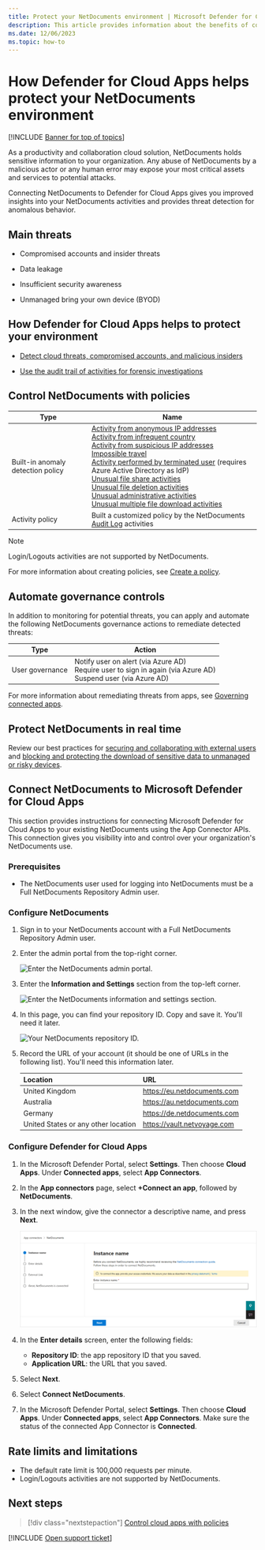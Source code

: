 ```yaml
---
title: Protect your NetDocuments environment | Microsoft Defender for Cloud Apps
description: This article provides information about the benefits of connecting your NetDocuments app to Defender for Cloud Apps using the API connector for visibility and control over use.
ms.date: 12/06/2023
ms.topic: how-to
---
```

# How Defender for Cloud Apps helps protect your NetDocuments environment

[!INCLUDE [Banner for top of topics](includes/banner.md)]

As a productivity and collaboration cloud solution, NetDocuments holds sensitive information to your organization. Any abuse of NetDocuments by a malicious actor or any human error may expose your most critical assets and services to potential attacks.

Connecting NetDocuments to Defender for Cloud Apps gives you improved insights into your NetDocuments activities and provides threat detection for anomalous behavior.

## Main threats

- Compromised accounts and insider threats

- Data leakage

- Insufficient security awareness

- Unmanaged bring your own device (BYOD)

## How Defender for Cloud Apps helps to protect your environment

- [Detect cloud threats, compromised accounts, and malicious insiders](best-practices.md#detect-cloud-threats-compromised-accounts-malicious-insiders-and-ransomware)

- [Use the audit trail of activities for forensic investigations](best-practices.md#use-the-audit-trail-of-activities-for-forensic-investigations)

## Control NetDocuments with policies

| **Type**                           | **Name**                                                     |
| ---------------------------------- | ------------------------------------------------------------ |
| Built-in  anomaly detection policy | [Activity from   anonymous IP addresses](anomaly-detection-policy.md#activity-from-anonymous-ip-addresses)  <br /> [Activity from   infrequent country](anomaly-detection-policy.md#activity-from-infrequent-country) <br /> [Activity from   suspicious IP addresses](anomaly-detection-policy.md#activity-from-suspicious-ip-addresses)  <br /> [Impossible travel](anomaly-detection-policy.md#impossible-travel)  <br /> [Activity   performed by terminated user](anomaly-detection-policy.md#activity-performed-by-terminated-user) (requires Azure Active Directory as IdP) <br /> [Unusual file share activities](anomaly-detection-policy.md#unusual-activities-by-user)  <br /> [Unusual file deletion activities](anomaly-detection-policy.md#unusual-activities-by-user) <br /> [Unusual   administrative activities](anomaly-detection-policy.md#unusual-activities-by-user)  <br /> [Unusual multiple file download activities](anomaly-detection-policy.md#unusual-activities-by-user)  |
| Activity  policy                   | Built a customized policy by the NetDocuments [Audit Log](https://support.netdocuments.com/hc/en-us/articles/205220260-Consolidated-Activity-Log) activities |

>[!NOTE]
>Login/Logouts activities are not supported by NetDocuments.

For more information about creating policies, see [Create a policy](control-cloud-apps-with-policies.md#create-a-policy).

## Automate governance controls

In addition to monitoring for potential threats, you can apply and automate the following NetDocuments governance actions to remediate detected threats:

| **Type**        | **Action**                                                   |
| --------------- | ------------------------------------------------------------ |
| User governance | Notify user on  alert (via Azure AD)<br />  Require user to sign in again (via Azure AD)   <br /> Suspend user (via Azure AD) |

For more information about remediating threats from apps, see [Governing connected apps](governance-actions.md).

## Protect NetDocuments in real time

Review our best practices for [securing and collaborating with external users](best-practices.md#secure-collaboration-with-external-users-by-enforcing-real-time-session-controls) and [blocking and protecting the download of sensitive data to unmanaged or risky devices](best-practices.md#block-and-protect-download-of-sensitive-data-to-unmanaged-or-risky-devices).

## Connect NetDocuments to Microsoft Defender for Cloud Apps

This section provides instructions for connecting Microsoft Defender for Cloud Apps to your existing NetDocuments using the App Connector APIs. This connection gives you visibility into and control over your organization's NetDocuments use.

### Prerequisites

- The NetDocuments user used for logging into NetDocuments must be a Full NetDocuments Repository Admin user.

### Configure NetDocuments

1. Sign in to your NetDocuments account with a Full NetDocuments Repository Admin user.

1. Enter the admin portal from the top-right corner.

    ![Enter the NetDocuments admin portal.](media/netdocuments-enter-admin-portal.png)

1. Enter the **Information and Settings** section from the top-left corner.

    ![Enter the NetDocuments information and settings section.](media/netdocuments-information-and-settings.png)

1. In this page, you can find your repository ID. Copy and save it. You'll need it later.

    ![Your NetDocuments repository ID.](media/netdocuments-repository-id.png)

1. Record the URL of your account (it should be one of URLs in the following list). You'll need this information later.

    | Location       |              URL            |
    | -------------- | --------------------------- |
    | United Kingdom | <https://eu.netdocuments.com> |
    | Australia     | <https://au.netdocuments.com> |
    | Germany        | <https://de.netdocuments.com> |
    | United States or any other location  |   <https://vault.netvoyage.com> |

### Configure Defender for Cloud Apps

1. In the Microsoft Defender Portal, select **Settings**. Then choose **Cloud Apps**. Under **Connected apps**, select **App Connectors**.

1. In the **App connectors** page, select **+Connect an app**, followed by **NetDocuments**.

1. In the next window, give the connector a descriptive name, and press **Next**.

    ![Connect NetDocuments.](media/netdocuments-connecting-screen.png)

1. In the **Enter details** screen, enter the following fields:

    - **Repository ID**: the app repository ID that you saved.
    - **Application URL**: the URL that you saved.

1. Select **Next**.
1. Select **Connect NetDocuments**.
1. In the Microsoft Defender Portal, select **Settings**. Then choose **Cloud Apps**. Under **Connected apps**, select **App Connectors**. Make sure the status of the connected App Connector is **Connected**.

## Rate limits and limitations

- The default rate limit is 100,000 requests per minute.
- Login/Logouts activities are not supported by NetDocuments.

## Next steps

> [!div class="nextstepaction"]
> [Control cloud apps with policies](control-cloud-apps-with-policies.md)

[!INCLUDE [Open support ticket](includes/support.md)]
